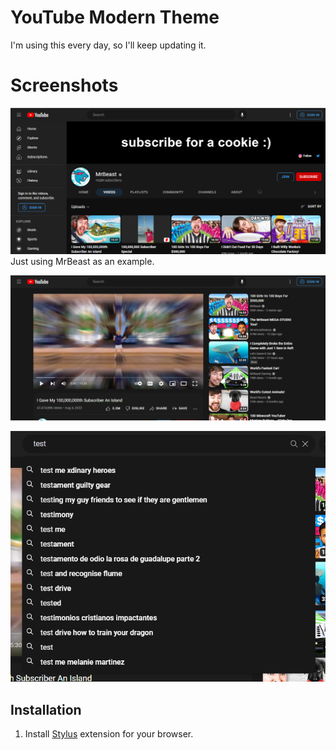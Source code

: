 # YouTube Modern Theme
I'm using this every day, so I'll keep updating it.

# Screenshots
![Channel](images/channel_videos.png) Just using MrBeast as an example.

![Video](images/video.png) 

![Search](images/search.png)

## Installation
1. Install [Stylus](https://add0n.com/stylus.html) extension for your browser.
